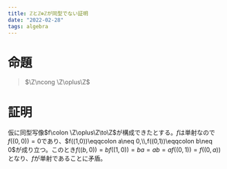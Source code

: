 ```yaml
---
title: ℤとℤ⊕ℤが同型でない証明
date: "2022-02-28"
tags: algebra
---
```


# 命題
> $\Z\ncong \Z\oplus\Z$

# 証明

仮に同型写像$f\colon \Z\oplus\Z\to\Z$が構成できたとする。$f$は単射なので$f((0,0))=0$であり、$f((1,0))\eqqcolon a\neq 0,\\,f((0,1))\eqqcolon b\neq 0$が成り立つ。このとき$f((b,0))=bf((1,0))=ba=ab=af((0,1))=f((0,a))$となり、$f$が単射であることに矛盾。